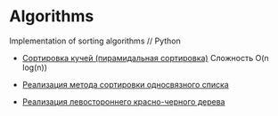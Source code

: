 # Algorithms
Implementation of sorting algorithms // Python

* [Сортировка кучей (пирамидальная сортировка)](https://github.com/JuliaRyzhova/Algorithms/blob/master/heap_sort.py)
Сложность  O(n log(n))


* [Реализация метода сортировки односвязного списка](https://github.com/JuliaRyzhova/Algorithms/blob/master/reverse_linkedList.py)

* [Реализация левостороннего красно-черного дерева](https://github.com/JuliaRyzhova/Algorithms/blob/master/red_black_tree.py)
